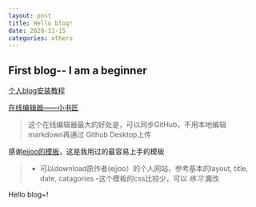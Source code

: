```yaml
---
layout: post
title: Hello blog!
date: 2020-11-15
categories: others
---
```


## First blog-- I am a beginner


[个人blog安装教程](https://www.cnblogs.com/wxyww/p/xiaoshujiang.html)

[在线编辑器——小书匠](http://www.xiaoshujiang.com)
> 这个在线编辑器最大的好处是，可以同步GitHub，不用本地编辑markdown再通过 Github Desktop上传

感谢[ejjoo的模板](https://github.com/ejjoo/jekyll-theme-monos/)，这是我用过的最容易上手的模板
>- 可以download原作者(ejjoo）的个人网站，参考基本的layout, title, date, catagories 
>-这个模板的css比较少，可以 *练习* 魔改

Hello blog~!

